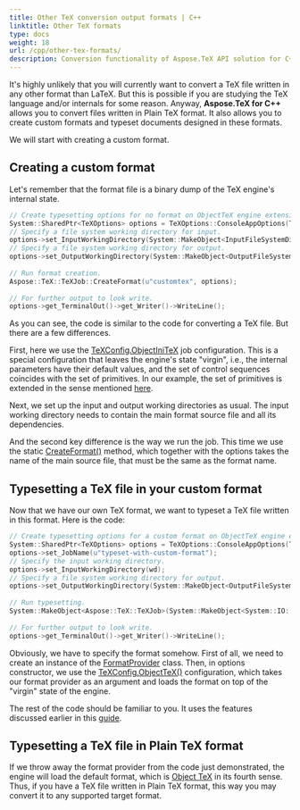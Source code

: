 ```yaml
---
title: Other TeX conversion output formats | C++
linktitle: Other TeX formats
type: docs
weight: 18
url: /cpp/other-tex-formats/
description: Conversion functionality of Aspose.TeX API solution for C++ allows converting LaTeX files as well as your own custom TeX files. Here are some code examples.
---
```


It's highly unlikely that you will currently want to convert a TeX file written in any other format than LaTeX. But this is possible if you are studying the TeX language and/or internals for some reason. Anyway, **Aspose.TeX for C++** allows you to convert files written in Plain TeX format. It also allows you to create custom formats and typeset documents designed in these formats.

We will start with creating a custom format.

## **Creating a custom format**

Let's remember that the format file is a binary dump of the TeX engine's internal state.

```C++
// Create typesetting options for no format on ObjectTeX engine extension.
System::SharedPtr<TeXOptions> options = TeXOptions::ConsoleAppOptions(TeXConfig::get_ObjectIniTeX());
// Specify a file system working directory for input.
options->set_InputWorkingDirectory(System::MakeObject<InputFileSystemDirectory>(RunExamples::InputDirectory));
// Specify a file system working directory for output.
options->set_OutputWorkingDirectory(System::MakeObject<OutputFileSystemDirectory>(RunExamples::OutputDirectory));
    
// Run format creation.
Aspose::TeX::TeXJob::CreateFormat(u"customtex", options);
    
// For further output to look write.
options->get_TerminalOut()->get_Writer()->WriteLine();
```
As you can see, the code is similar to the code for converting a TeX file. But there are a few differences.

First, here we use the [TeXConfig.ObjectIniTeX](https://reference.aspose.com/tex/cpp/class/aspose.te_x.te_x_config#aefa7bbdf2ed28d6499f2dc5d5ad2ca3e) job configuration. This is a special configuration that leaves the engine's state "virgin", i.e., the internal parameters have their default values, and the set of control sequences coincides with the set of primitives. In our example, the set of primitives is extended in the sense mentioned [here](/tex/net/aspose-tex-and-object-tex/#object-tex).

Next, we set up the input and output working directories as usual. The input working directory needs to contain the main format source file and all its dependencies.

And the second key difference is the way we run the job. This time we use the static [CreateFormat()](https://reference.aspose.com/tex/net/aspose.tex/texjob/methods/createformat) method, which together with the options takes the name of the main source file, that must be the same as the format name.

## **Typesetting a TeX file in your custom format**

Now that we have our own TeX format, we want to typeset a TeX file written in this format. Here is the code:

```C++
// Create typesetting options for a custom format on ObjectTeX engine extension.
System::SharedPtr<TeXOptions> options = TeXOptions::ConsoleAppOptions(TeXConfig::ObjectTeX(formatProvider));
options->set_JobName(u"typeset-with-custom-format");
// Specify the input working directory.
options->set_InputWorkingDirectory(wd);
// Specify a file system working directory for output.
options->set_OutputWorkingDirectory(System::MakeObject<OutputFileSystemDirectory>(RunExamples::OutputDirectory));
            
// Run typesetting.
System::MakeObject<Aspose::TeX::TeXJob>(System::MakeObject<System::IO::MemoryStream>(System::Text::Encoding::get_ASCII()->GetBytes(u"Congratulations! You have successfully typeset this text with your own TeX format!\\end")), System::MakeObject<XpsDevice>(), options)->Run();
            
// For further output to look write.
options->get_TerminalOut()->get_Writer()->WriteLine();
```
Obviously, we have to specify the format somehow. First of all, we need to create an instance of the [FormatProvider](https://reference.aspose.com/tex/cpp/class/aspose.te_x.resource_providers.format_provider) class. Then, in options constructor, we use the [TeXConfig.ObjectTeX()](https://reference.aspose.com/tex/cpp/class/aspose.te_x.te_x_config#aefa7bbdf2ed28d6499f2dc5d5ad2ca3e) configuration, which takes our format provider as an argument and loads the format on top of the "virgin" state of the engine.

The rest of the code should be familiar to you. It uses the features discussed earlier in this [guide](/tex/cpp/conversion/).

## **Typesetting a TeX file in Plain TeX format**

If we throw away the format provider from the code just demonstrated, the engine will load the default format, which is [Object TeX](/tex/net/aspose-tex-and-object-tex/) in its fourth sense. Thus, if you have a TeX file written in Plain TeX format, this way you may convert it to any supported target format.